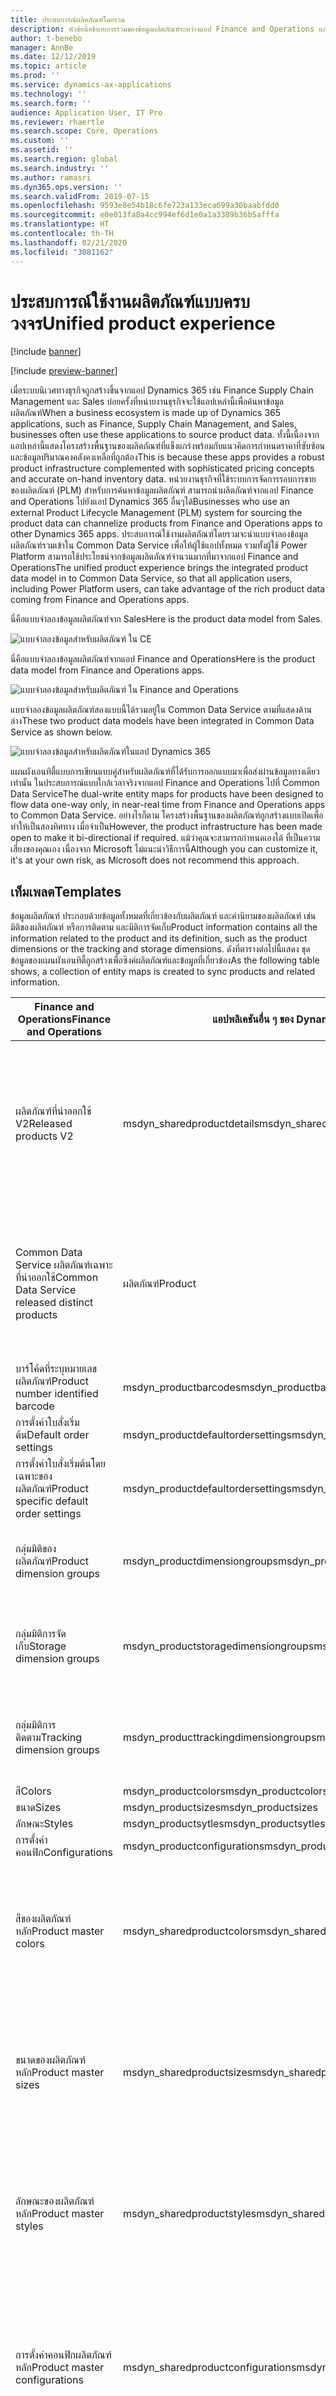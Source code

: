 ```yaml
---
title: ประสบการณ์ผลิตภัณฑ์โดยรวม
description: หัวข้อนี้อธิบายการรวมของข้อมูลผลิตภัณฑ์ระหว่างแอป Finance and Operations และ Common Data Service
author: t-benebo
manager: AnnBe
ms.date: 12/12/2019
ms.topic: article
ms.prod: ''
ms.service: dynamics-ax-applications
ms.technology: ''
ms.search.form: ''
audience: Application User, IT Pro
ms.reviewer: rhaertle
ms.search.scope: Core, Operations
ms.custom: ''
ms.assetid: ''
ms.search.region: global
ms.search.industry: ''
ms.author: ramasri
ms.dyn365.ops.version: ''
ms.search.validFrom: 2019-07-15
ms.openlocfilehash: 9593e8e54b18c6fe723a133eca699a30baabfdd0
ms.sourcegitcommit: e0e013fa8a4cc994ef6d1e0a1a3389b36b5afffa
ms.translationtype: HT
ms.contentlocale: th-TH
ms.lasthandoff: 02/21/2020
ms.locfileid: "3081162"
---
```

# <a name="unified-product-experience"></a><span data-ttu-id="1c039-103">ประสบการณ์ใช้งานผลิตภัณฑ์แบบครบวงจร</span><span class="sxs-lookup"><span data-stu-id="1c039-103">Unified product experience</span></span>

[!include [banner](../../includes/banner.md)]

[!include [preview-banner](../../includes/preview-banner.md)]

<span data-ttu-id="1c039-104">เมื่อระบบนิเวศทางธุรกิจถูกสร้างขึ้นจากแอป Dynamics 365 เช่น Finance Supply Chain Management และ Sales บ่อยครั้งที่หน่ายงานธุรกิจจะใช้แอปเหล่านี้เพื่อค้นหาข้อมูลผลิตภัณฑ์</span><span class="sxs-lookup"><span data-stu-id="1c039-104">When a business ecosystem is made up of Dynamics 365 applications, such as Finance, Supply Chain Management, and Sales, businesses often use these applications to source product data.</span></span> <span data-ttu-id="1c039-105">ทั้งนี้เนื่องจากแอปเหล่านี้แสดงโครงสร้างพื้นฐานของผลิตภัณฑ์ที่แข็งแกร่งพร้อมกับแนวคิดการกำหนดราคาที่ซับซ้อนและข้อมูลปริมาณคงคลังคงเหลือที่ถูกต้อง</span><span class="sxs-lookup"><span data-stu-id="1c039-105">This is because these apps provides a robust product infrastructure complemented with sophisticated pricing concepts and accurate on-hand inventory data.</span></span> <span data-ttu-id="1c039-106">หน่วยงานธุรกิจที่ใช้ระบบการจัดการรอบการขายของผลิตภัณฑ์ (PLM) สำหรับการค้นหาข้อมูลผลิตภัณฑ์ สามารถนำผลิตภัณฑ์จากแอป Finance and Operations ไปยังแอป Dynamics 365 อื่นๆได้</span><span class="sxs-lookup"><span data-stu-id="1c039-106">Businesses who use an external Product Lifecycle Management (PLM) system for sourcing the product data can channelize products from Finance and Operations apps to other Dynamics 365 apps.</span></span> <span data-ttu-id="1c039-107">ประสบการณ์ใช้งานผลิตภัณฑ์โดยรวมจะนำแบบจำลองข้อมูลผลิตภัณฑ์รวมเข้าใน Common Data Service เพื่อให้ผู้ใช้แอปทั้งหมด รวมทั้งผู้ใช้ Power Platform สามารถใช้ประโยชน์จากข้อมูลผลิตภัณฑ์จำนวนมากที่มาจากแอป Finance and Operations</span><span class="sxs-lookup"><span data-stu-id="1c039-107">The unified product experience brings the integrated product data model in to Common Data Service, so that all application users, including Power Platform users, can take advantage of the rich product data coming from Finance and Operations apps.</span></span>

<span data-ttu-id="1c039-108">นี่คือแบบจำลองข้อมูลผลิตภัณฑ์จาก Sales</span><span class="sxs-lookup"><span data-stu-id="1c039-108">Here is the product data model from Sales.</span></span>

![แบบจำลองข้อมูลสำหรับผลิตภัณฑ์ ใน CE](media/dual-write-product-4.jpg)

<span data-ttu-id="1c039-110">นี่คือแบบจำลองข้อมูลผลิตภัณฑ์จากแอป Finance and Operations</span><span class="sxs-lookup"><span data-stu-id="1c039-110">Here is the product data model from Finance and Operations apps.</span></span>

![แบบจำลองข้อมูลสำหรับผลิตภัณฑ์ ใน Finance and Operations](media/dual-write-products-5.jpg)

<span data-ttu-id="1c039-112">แบบจำลองข้อมูลผลิตภัณฑ์สองแบบนี้ได้รวมอยู่ใน Common Data Service ตามที่แสดงด้านล่าง</span><span class="sxs-lookup"><span data-stu-id="1c039-112">These two product data models have been integrated in Common Data Service as shown below.</span></span>

![แบบจำลองข้อมูลสำหรับผลิตภัณฑ์ในแอป Dynamics 365](media/dual-write-products-6.jpg)

<span data-ttu-id="1c039-114">แผนผังเอนทิตี้แบบการเขียนแบบคู่สำหรับผลิตภัณฑ์ที่ได้รับการออกแบบมาเพื่อส่งผ่านข้อมูลทางเดียวเท่านั้น ในประสบการณ์แบบใกล้เวลาจริงจากแอป Finance and Operations ไปที่ Common Data Service</span><span class="sxs-lookup"><span data-stu-id="1c039-114">The dual-write entity maps for products have been designed to flow data one-way only, in near-real time from Finance and Operations apps to Common Data Service.</span></span> <span data-ttu-id="1c039-115">อย่างไรก็ตาม โครงสร้างพื้นฐานของผลิตภัณฑ์ถูกสร้างแบบเปิดเพื่อทำให้เป็นสองทิศทาง เมื่อจำเป็น</span><span class="sxs-lookup"><span data-stu-id="1c039-115">However, the product infrastructure has been made open to make it bi-directional if required.</span></span> <span data-ttu-id="1c039-116">แม้ว่าคุณจะสามารถกำหนดเองได้ ที่เป็นความเสี่ยงของคุณเอง เนื่องจาก Microsoft ไม่แนะนำวิธีการนี้</span><span class="sxs-lookup"><span data-stu-id="1c039-116">Although you can customize it, it's at your own risk, as Microsoft does not recommend this approach.</span></span>

## <a name="templates"></a><span data-ttu-id="1c039-117">เท็มเพลต</span><span class="sxs-lookup"><span data-stu-id="1c039-117">Templates</span></span>

<span data-ttu-id="1c039-118">ข้อมูลผลิตภัณฑ์ ประกอบด้วยข้อมูลทั้งหมดที่เกี่ยวข้องกับผลิตภัณฑ์ และคำนิยามของผลิตภัณฑ์ เช่น มิติของผลิตภัณฑ์ หรือการติดตาม และมิติการจัดเก็บ</span><span class="sxs-lookup"><span data-stu-id="1c039-118">Product information contains all the information related to the product and its definition, such as the product dimensions or the tracking and storage dimensions.</span></span> <span data-ttu-id="1c039-119">ดังที่ตารางต่อไปนี้แสดง ชุดข้อมูลของแผนผังเอนทิตี้ถูกสร้างเพื่อซิงค์ผลิตภัณฑ์และข้อมูลที่เกี่ยวข้อง</span><span class="sxs-lookup"><span data-stu-id="1c039-119">As the following table shows, a collection of entity maps is created to sync products and related information.</span></span>

<span data-ttu-id="1c039-120">Finance and Operations</span><span class="sxs-lookup"><span data-stu-id="1c039-120">Finance and Operations</span></span> | <span data-ttu-id="1c039-121">แอปพลิเคชันอื่น ๆ ของ Dynamics 365</span><span class="sxs-lookup"><span data-stu-id="1c039-121">Other Dynamics 365 apps</span></span> | <span data-ttu-id="1c039-122">คำอธิบาย</span><span class="sxs-lookup"><span data-stu-id="1c039-122">Description</span></span>
-----------------------|--------------------------------|---
<span data-ttu-id="1c039-123">ผลิตภัณฑ์ที่นำออกใช้ V2</span><span class="sxs-lookup"><span data-stu-id="1c039-123">Released products V2</span></span> | <span data-ttu-id="1c039-124">msdyn\_sharedproductdetails</span><span class="sxs-lookup"><span data-stu-id="1c039-124">msdyn\_sharedproductdetails</span></span> | <span data-ttu-id="1c039-125">เอนทิตี้ **msdyn\_sharedproductdetails** ประกอบด้วยฟิลด์จากแอป Finance and Operations ที่กำหนดผลิตภัณฑ์และมีข้อมูลทางการเงินและการจัดการของผลิตภัณฑ์</span><span class="sxs-lookup"><span data-stu-id="1c039-125">The **msdyn\_sharedproductdetails** entity contains the fields from Finance and Operations apps that define the product, and that contain the product's financial and management information.</span></span> 
<span data-ttu-id="1c039-126">Common Data Service ผลิตภัณฑ์เฉพาะที่นำออกใช้</span><span class="sxs-lookup"><span data-stu-id="1c039-126">Common Data Service released distinct products</span></span> | <span data-ttu-id="1c039-127">ผลิตภัณฑ์</span><span class="sxs-lookup"><span data-stu-id="1c039-127">Product</span></span> | <span data-ttu-id="1c039-128">เอนทิตี้ **ผลิตภัณฑ์** ประกอบด้วยฟิลด์ที่กำหนดผลิตภัณฑ์</span><span class="sxs-lookup"><span data-stu-id="1c039-128">The **Product** entity contains the fields that define the product.</span></span> <span data-ttu-id="1c039-129">โดยรวมถึงผลิตภัณฑ์แต่ละรายการ (ผลิตภัณฑ์ที่มีผลิตภัณฑ์ชนิดย่อย) และผลิตภัณฑ์ย่อย</span><span class="sxs-lookup"><span data-stu-id="1c039-129">It includes individual products (products with subtype product) and the product variants.</span></span> <span data-ttu-id="1c039-130">ตารางต่อไปนี้แสดงการแม็ป</span><span class="sxs-lookup"><span data-stu-id="1c039-130">The following table shows the mappings.</span></span>
<span data-ttu-id="1c039-131">บาร์โค้ดที่ระบุหมายเลขผลิตภัณฑ์</span><span class="sxs-lookup"><span data-stu-id="1c039-131">Product number identified barcode</span></span> | <span data-ttu-id="1c039-132">msdyn\_productbarcodes</span><span class="sxs-lookup"><span data-stu-id="1c039-132">msdyn\_productbarcodes</span></span> | <span data-ttu-id="1c039-133">บาร์โคดของผลิตภัณฑ์ถูกใช้เพื่อระบุผลิตภัณฑ์โดยไม่ซ้ำ</span><span class="sxs-lookup"><span data-stu-id="1c039-133">Product bar codes are used to uniquely identify products.</span></span>
<span data-ttu-id="1c039-134">การตั้งค่าใบสั่งเริ่มต้น</span><span class="sxs-lookup"><span data-stu-id="1c039-134">Default order settings</span></span> | <span data-ttu-id="1c039-135">msdyn\_productdefaultordersettings</span><span class="sxs-lookup"><span data-stu-id="1c039-135">msdyn\_productdefaultordersettings</span></span>
<span data-ttu-id="1c039-136">การตั้งค่าใบสั่งเริ่มต้นโดยเฉพาะของผลิตภัณฑ์</span><span class="sxs-lookup"><span data-stu-id="1c039-136">Product specific default order settings</span></span> | <span data-ttu-id="1c039-137">msdyn_productdefaultordersettings</span><span class="sxs-lookup"><span data-stu-id="1c039-137">msdyn_productdefaultordersettings</span></span>
<span data-ttu-id="1c039-138">กลุ่มมิติของผลิตภัณฑ์</span><span class="sxs-lookup"><span data-stu-id="1c039-138">Product dimension groups</span></span> | <span data-ttu-id="1c039-139">msdyn\_productdimensiongroups</span><span class="sxs-lookup"><span data-stu-id="1c039-139">msdyn\_productdimensiongroups</span></span> | <span data-ttu-id="1c039-140">กลุ่มมิติของผลิตภัณฑ์ที่กำหนดว่ามิติของผลิตภัณฑ์ใดที่กำหนดผลิตภัณฑ์</span><span class="sxs-lookup"><span data-stu-id="1c039-140">The product dimension group defined which product dimensions define the product.</span></span> 
<span data-ttu-id="1c039-141">กลุ่มมิติการจัดเก็บ</span><span class="sxs-lookup"><span data-stu-id="1c039-141">Storage dimension groups</span></span> | <span data-ttu-id="1c039-142">msdyn\_productstoragedimensiongroups</span><span class="sxs-lookup"><span data-stu-id="1c039-142">msdyn\_productstoragedimensiongroups</span></span> | <span data-ttu-id="1c039-143">กลุ่มมิติของการจัดเก็บผลิตภัณฑ์แสดงวิธีการที่ใช้กำหนดการจัดวางผลิตภัณฑ์ในคลังสินค้า</span><span class="sxs-lookup"><span data-stu-id="1c039-143">The product storage dimension group represents the method used to define the placement the product in the warehouse.</span></span>
<span data-ttu-id="1c039-144">กลุ่มมิติการติดตาม</span><span class="sxs-lookup"><span data-stu-id="1c039-144">Tracking dimension groups</span></span> | <span data-ttu-id="1c039-145">msdyn\_producttrackingdimensiongroups</span><span class="sxs-lookup"><span data-stu-id="1c039-145">msdyn\_producttrackingdimensiongroups</span></span> | <span data-ttu-id="1c039-146">กลุ่มมิติของการติดตามผลิตภัณฑ์แสดงวิธีการที่ใช้ในการติดตามผลิตภัณฑ์ในสินค้าคงคลัง</span><span class="sxs-lookup"><span data-stu-id="1c039-146">The product tracking dimension group represents the method used to track the product in inventory.</span></span>
<span data-ttu-id="1c039-147">สี</span><span class="sxs-lookup"><span data-stu-id="1c039-147">Colors</span></span> | <span data-ttu-id="1c039-148">msdyn\_productcolors</span><span class="sxs-lookup"><span data-stu-id="1c039-148">msdyn\_productcolors</span></span>
<span data-ttu-id="1c039-149">ขนาด</span><span class="sxs-lookup"><span data-stu-id="1c039-149">Sizes</span></span> | <span data-ttu-id="1c039-150">msdyn\_productsizes</span><span class="sxs-lookup"><span data-stu-id="1c039-150">msdyn\_productsizes</span></span>
<span data-ttu-id="1c039-151">ลักษณะ</span><span class="sxs-lookup"><span data-stu-id="1c039-151">Styles</span></span> | <span data-ttu-id="1c039-152">msdyn\_productsytles</span><span class="sxs-lookup"><span data-stu-id="1c039-152">msdyn\_productsytles</span></span>
<span data-ttu-id="1c039-153">การตั้งค่าคอนฟิก</span><span class="sxs-lookup"><span data-stu-id="1c039-153">Configurations</span></span> | <span data-ttu-id="1c039-154">msdyn\_productconfigurations</span><span class="sxs-lookup"><span data-stu-id="1c039-154">msdyn\_productconfigurations</span></span>
<span data-ttu-id="1c039-155">สีของผลิตภัณฑ์หลัก</span><span class="sxs-lookup"><span data-stu-id="1c039-155">Product master colors</span></span> | <span data-ttu-id="1c039-156">msdyn_sharedproductcolors</span><span class="sxs-lookup"><span data-stu-id="1c039-156">msdyn_sharedproductcolors</span></span> | <span data-ttu-id="1c039-157">เอนทิตี้ **สีผลิตภัณฑ์ที่ใช้ร่วมกัน** บ่งชี้สีที่ผลิตภัณฑ์หลักที่ระบุสามารถมีได้</span><span class="sxs-lookup"><span data-stu-id="1c039-157">The **Shared product color** entity indicates the colors that a specific product master can have.</span></span> <span data-ttu-id="1c039-158">แนวคิดนี้ถูกย้ายไปที่ Common Data Service เพื่อให้ข้อมูลสอดคล้องกัน</span><span class="sxs-lookup"><span data-stu-id="1c039-158">This concept is migrated to Common Data Service to keep data consistent.</span></span>
<span data-ttu-id="1c039-159">ขนาดของผลิตภัณฑ์หลัก</span><span class="sxs-lookup"><span data-stu-id="1c039-159">Product master sizes</span></span> | <span data-ttu-id="1c039-160">msdyn_sharedproductsizes</span><span class="sxs-lookup"><span data-stu-id="1c039-160">msdyn_sharedproductsizes</span></span> | <span data-ttu-id="1c039-161">เอนทิตี้ **ขนาดผลิตภัณฑ์ที่ใช้ร่วมกัน** บ่งชี้ขนาดที่ผลิตภัณฑ์หลักที่ระบุสามารถมีได้</span><span class="sxs-lookup"><span data-stu-id="1c039-161">The **Shared product size** entity indicates the sizes that a specific product master can have.</span></span> <span data-ttu-id="1c039-162">แนวคิดนี้ถูกย้ายไปที่ Common Data Service เพื่อให้ข้อมูลสอดคล้องกัน</span><span class="sxs-lookup"><span data-stu-id="1c039-162">This concept is migrated to Common Data Service to keep data consistent.</span></span>
<span data-ttu-id="1c039-163">ลักษณะของผลิตภัณฑ์หลัก</span><span class="sxs-lookup"><span data-stu-id="1c039-163">Product master styles</span></span> | <span data-ttu-id="1c039-164">msdyn_sharedproductstyles</span><span class="sxs-lookup"><span data-stu-id="1c039-164">msdyn_sharedproductstyles</span></span> | <span data-ttu-id="1c039-165">เอนทิตี้ **ลักษณะผลิตภัณฑ์ที่ใช้ร่วมกัน** บ่งชี้ลักษณะที่ผลิตภัณฑ์หลักที่ระบุสามารถมีได้</span><span class="sxs-lookup"><span data-stu-id="1c039-165">The **Shared product style** entity indicates the styles that a specific product master can have.</span></span> <span data-ttu-id="1c039-166">แนวคิดนี้ถูกย้ายไปที่ Common Data Service เพื่อให้ข้อมูลสอดคล้องกัน</span><span class="sxs-lookup"><span data-stu-id="1c039-166">This concept is migrated to Common Data Service to keep data consistent.</span></span>
<span data-ttu-id="1c039-167">การตั้งค่าคอนฟิกผลิตภัณฑ์หลัก</span><span class="sxs-lookup"><span data-stu-id="1c039-167">Product master configurations</span></span> | <span data-ttu-id="1c039-168">msdyn_sharedproductconfigurations</span><span class="sxs-lookup"><span data-stu-id="1c039-168">msdyn_sharedproductconfigurations</span></span> | <span data-ttu-id="1c039-169">เอนทิตี้ **การตั้งค่าคอนฟิกของผลิตภัณฑ์ที่ใช้ร่วมกัน** บ่งชี้การตั้งค่าคอนฟิกที่ผลิตภัณฑ์หลักที่ระบุสามารถมีได้</span><span class="sxs-lookup"><span data-stu-id="1c039-169">The **Shared product configuration** entity indicates the configurations that a specific product master can have.</span></span> <span data-ttu-id="1c039-170">แนวคิดนี้ถูกย้ายไปที่ Common Data Service เพื่อให้ข้อมูลสอดคล้องกัน</span><span class="sxs-lookup"><span data-stu-id="1c039-170">This concept is migrated to Common Data Service to keep data consistent.</span></span>
<span data-ttu-id="1c039-171">ผลิตภัณฑ์ทั้งหมด</span><span class="sxs-lookup"><span data-stu-id="1c039-171">All products</span></span> | <span data-ttu-id="1c039-172">msdyn_globalproducts</span><span class="sxs-lookup"><span data-stu-id="1c039-172">msdyn_globalproducts</span></span> | <span data-ttu-id="1c039-173">เอนทิตี้ผลิตภัณฑ์ทั้งหมดมีผลิตภัณฑ์ทั้งหมดที่มีอยู่ในแอป Finance and Operations ทั้งผลิตภัณฑ์ที่นำออกใช้และผลิตภัณฑ์ที่ไม่ได้นำออกใช้</span><span class="sxs-lookup"><span data-stu-id="1c039-173">The all products entity contains all the products available in Finance and Operations apps, both the released products and the non-released products.</span></span>
<span data-ttu-id="1c039-174">หน่วย</span><span class="sxs-lookup"><span data-stu-id="1c039-174">Unit</span></span> | <span data-ttu-id="1c039-175">uoms</span><span class="sxs-lookup"><span data-stu-id="1c039-175">uoms</span></span>
<span data-ttu-id="1c039-176">การแปลงหน่วย</span><span class="sxs-lookup"><span data-stu-id="1c039-176">Unit conversions</span></span> | <span data-ttu-id="1c039-177">msdyn_ unitofmeasureconversions</span><span class="sxs-lookup"><span data-stu-id="1c039-177">msdyn_ unitofmeasureconversions</span></span>
<span data-ttu-id="1c039-178">การแปลงหน่วยวัดเฉพาะของผลิตภัณฑ์</span><span class="sxs-lookup"><span data-stu-id="1c039-178">Product specific unit of measure conversion</span></span> | <span data-ttu-id="1c039-179">msdyn_productspecificunitofmeasureconversion</span><span class="sxs-lookup"><span data-stu-id="1c039-179">msdyn_productspecificunitofmeasureconversion</span></span>
<span data-ttu-id="1c039-180">ประเภทผลิตภัณฑ์</span><span class="sxs-lookup"><span data-stu-id="1c039-180">Product categories</span></span> | <span data-ttu-id="1c039-181">msdyn_productcategories</span><span class="sxs-lookup"><span data-stu-id="1c039-181">msdyn_productcategories</span></span> | <span data-ttu-id="1c039-182">แต่ละประเภทผลิตภัณฑ์และข้อมูลเกี่ยวกับโครงสร้างและลักษณะของผลิตภัณฑ์มีอยู่ในเอนทิตี้ประเภทผลิตภัณฑ์</span><span class="sxs-lookup"><span data-stu-id="1c039-182">Each of the product categories and information about its structure and characteristics are contained in the product category entity.</span></span> 
<span data-ttu-id="1c039-183">การจัดประเภทตามลำดับชั้นของผลิตภัณฑ์</span><span class="sxs-lookup"><span data-stu-id="1c039-183">Product category hierarchies</span></span> | <span data-ttu-id="1c039-184">msdyn_productcategoryhierarhies</span><span class="sxs-lookup"><span data-stu-id="1c039-184">msdyn_productcategoryhierarhies</span></span> | <span data-ttu-id="1c039-185">คุณใช้ลำดับชั้นของผลิตภัณฑ์เพื่อจัดประเภทหรือจัดกลุ่มผลิตภัณฑ์ การจัดประเภทตามลำดับชั้นมีอยู่ใน Common Data Service โดยใช้เอนทิตีการจัดประเภทตามลำดับชั้นของผลิตภัณฑ์</span><span class="sxs-lookup"><span data-stu-id="1c039-185">You use product hierarchies to categorize or group products.The category hierarchies are available in Common Data Service using the Product category hierarchy entity.</span></span> 
<span data-ttu-id="1c039-186">บทบาทการจัดประเภทตามลำดับชั้นของผลิตภัณฑ์</span><span class="sxs-lookup"><span data-stu-id="1c039-186">Product category hierarchy roles</span></span> | <span data-ttu-id="1c039-187">msdyn_productcategoryhierarchies</span><span class="sxs-lookup"><span data-stu-id="1c039-187">msdyn_productcategoryhierarchies</span></span> | <span data-ttu-id="1c039-188">ลำดับชั้นของผลิตภัณฑ์สามารถใช้สำหรับบทบาทต่างๆ ใน D365 Finance and Operations</span><span class="sxs-lookup"><span data-stu-id="1c039-188">Product hierarchies can be used for different roles in D365 Finance and Operations.</span></span> <span data-ttu-id="1c039-189">ระบุประเภทที่ใช้ในแต่ละบทบาทที่มีการใช้เอนทิตี้บทบาทประเภทผลิตภัณฑ์</span><span class="sxs-lookup"><span data-stu-id="1c039-189">The specify which category is used in each role the product category role entity is used.</span></span> 
<span data-ttu-id="1c039-190">การกำหนดประเภทผลิตภัณฑ์</span><span class="sxs-lookup"><span data-stu-id="1c039-190">Product category assignments</span></span> | <span data-ttu-id="1c039-191">msdyn_productcategoryassignments</span><span class="sxs-lookup"><span data-stu-id="1c039-191">msdyn_productcategoryassignments</span></span> | <span data-ttu-id="1c039-192">เมื่อต้องการกำหนดผลิตภัณฑ์ให้กับประเภทที่สามารถใช้เอนทิตี้การกำหนดประเภทผลิตภัณฑ์</span><span class="sxs-lookup"><span data-stu-id="1c039-192">To assign a product to a category the product category assignments entity can be used.</span></span>

## <a name="integration-of-products"></a><span data-ttu-id="1c039-193">การรวมของผลิตภัณฑ์</span><span class="sxs-lookup"><span data-stu-id="1c039-193">Integration of products</span></span>

<span data-ttu-id="1c039-194">ในแบบจำลองนี้ ผลิตภัณฑ์จะแสดงด้วยเอนทิตี้สองชุดใน Common Data Service: **ผลิตภัณฑ์** และ **msdyn\_sharedproductdetails**</span><span class="sxs-lookup"><span data-stu-id="1c039-194">In this model, the product is represented by the combination of two entities in Common Data Service: **Product** and **msdyn\_sharedproductdetails**.</span></span> <span data-ttu-id="1c039-195">ในขณะที่เอนทิตี้แรกประกอบด้วยคำนิยามของผลิตภัณฑ์ (ตัวระบุเฉพาะสำหรับ ผลิตภัณฑ์ ชื่อผลิตภัณฑ์ และคำอธิบาย) เอนทิตี้ที่สองประกอบด้วยฟิลด์ที่จัดเก็บอยู่ในระดับผลิตภัณฑ์</span><span class="sxs-lookup"><span data-stu-id="1c039-195">Whereas the first entity contains the definition of a product (the unique identifier for the product, the product name, and the description), the second entity contains the fields stored at the product level.</span></span> <span data-ttu-id="1c039-196">การรวมกันของสองเอนทิตี้เหล่านี้จะใช้ในการกำหนดผลิตภัณฑ์ตามแนวคิดของหน่วยการเก็บสต็อกสินค้า (SKU)</span><span class="sxs-lookup"><span data-stu-id="1c039-196">The combination of these two entities is used to define the product according to the concept of the stock keeping unit (SKU).</span></span> <span data-ttu-id="1c039-197">ผลิตภัณฑ์ที่นำออกใช้แต่ละรายการจะมีข้อมูลอยู่ในเอนทิตี้ดังกล่าว (ผลิตภัณฑ์และรายละเอียดผลิตภัณฑ์ที่ใช้ร่วมกัน)</span><span class="sxs-lookup"><span data-stu-id="1c039-197">Each released product will have its information in the mentioned entities (Product and Shared Product Details).</span></span> <span data-ttu-id="1c039-198">เพื่อติดตามผลิตภัณฑ์ทั้งหมด (ที่นำออกใช้และไม่นำออกใช้) เอนทิตี **ผลิตภัณฑ์สากล** จะถูกนำมาใช้</span><span class="sxs-lookup"><span data-stu-id="1c039-198">To keep track of all products (released and not released), the **Global products** entity is used.</span></span> 

<span data-ttu-id="1c039-199">เนื่องจากผลิตภัณฑ์แสดงเป็น SKU แนวคิดของผลิตภัณฑ์ที่แตกต่างกัน ผลิตภัณฑ์หลัก และผลิตภัณฑ์ย่อยสามารถจับภาพได้ใน Common Data Service ในลักษณะต่อไปนี้:</span><span class="sxs-lookup"><span data-stu-id="1c039-199">Because the product is represented as a SKU, the concepts of distinct products, product masters, and product variants can be captured in Common Data Service in the following way:</span></span>

- <span data-ttu-id="1c039-200">**ผลิตภัณฑ์ที่มีผลิตภัณฑ์ชนิดย่อย** คือผลิตภัณฑ์ที่กำหนดโดยตัวเอง</span><span class="sxs-lookup"><span data-stu-id="1c039-200">**Products with subtype product** are products that are defined by themselves.</span></span> <span data-ttu-id="1c039-201">ไม่จำเป็นต้องกำหนดมิติ</span><span class="sxs-lookup"><span data-stu-id="1c039-201">No dimensions have to be defined.</span></span> <span data-ttu-id="1c039-202">ตัวอย่างคือสมุดบัญชีเฉพาะ</span><span class="sxs-lookup"><span data-stu-id="1c039-202">An example is a specific book.</span></span> <span data-ttu-id="1c039-203">สำหรับผลิตภัณฑ์เหล่านี้ มีการสร้างเรกคอร์ดหนึ่งรายการในเอนทิตี้ **ผลิตภัณฑ์** และมีการสร้างเรกคอร์ดหนึ่งรายการในเอนทิตี้ **msdyn\_haredproductdetails**</span><span class="sxs-lookup"><span data-stu-id="1c039-203">For these products, one record is created in the **Product** entity, and one record is created in the **msdyn\_sharedproductdetails** entity.</span></span> <span data-ttu-id="1c039-204">ไม่มีการสร้างเรกคอร์ดตระกูลผลิตภัณฑ์</span><span class="sxs-lookup"><span data-stu-id="1c039-204">No product family record is created.</span></span>
- <span data-ttu-id="1c039-205">**ผลิตภัณฑ์หลัก** จะใช้เป็นผลิตภัณฑ์ทั่วไปที่มีคำนิยามและกฎที่กำหนดลักษณะการทำงานในกระบวนการทางธุรกิจ</span><span class="sxs-lookup"><span data-stu-id="1c039-205">**Product masters** are used as generic products that hold the definition and rules that determine the behavior in business processes.</span></span> <span data-ttu-id="1c039-206">โดยขึ้นอยู่กับข้อกำหนดเหล่านี้ ผลิตภัณฑ์เฉพาะที่ถูกเรียกว่าผลิตภัณฑ์ย่อยสามารถสร้างขึ้นตามข้อกำหนดเหล่านี้ได้</span><span class="sxs-lookup"><span data-stu-id="1c039-206">Based on these definitions, distinct products that are known as product variants can be generated.</span></span> <span data-ttu-id="1c039-207">ตัวอย่างเช่น เสื้อยืดเป็นผลิตภัณฑ์หลัก และสามารถมีสีและขนาดเป็นมิติได้</span><span class="sxs-lookup"><span data-stu-id="1c039-207">For example, T-shirt is the product master, and it can have Color and Size as dimensions.</span></span> <span data-ttu-id="1c039-208">ผลิตภัณฑ์ย่อยสามารถนำออกใช้โดยมีการรวมกันของมิติเหล่านี้ เช่น เสื้อสีน้ำเงินขนาดเล็ก หรือเสื้อยืดสีเขียวขนาดกลาง</span><span class="sxs-lookup"><span data-stu-id="1c039-208">Variants can be released that have different combinations of these dimensions, such a small blue T-shirt or a medium green T-shirt.</span></span> <span data-ttu-id="1c039-209">ในการรวม หนึ่งเรกคอร์ดต่อผลิตภัณฑ์ย่อยจะถูกสร้างขึ้นในตารางผลิตภัณฑ์</span><span class="sxs-lookup"><span data-stu-id="1c039-209">In the integration, one record per variant is created in the product table.</span></span> <span data-ttu-id="1c039-210">เรกคอร์ดนี้มีข้อมูลเฉพาะตัวของตัวแปร เช่น มิติต่างๆ</span><span class="sxs-lookup"><span data-stu-id="1c039-210">This record contains the variant-specific information, such as the different dimensions.</span></span> <span data-ttu-id="1c039-211">ข้อมูลทั่วไปสำหรับผลิตภัณฑ์ถูกจัดเก็บไว้ในเอนทิตี้ **msdyn\_sharedproductdetails**</span><span class="sxs-lookup"><span data-stu-id="1c039-211">The generic information for the product is stored in the **msdyn\_sharedproductdetails** entity.</span></span> <span data-ttu-id="1c039-212">(ข้อมูลทั่วไปนี้จะจัดเก็บอยู่ในผลิตภัณฑ์หลัก) นอกจากนี้มีการสร้างเรกคอร์ดตระกูลผลิตภัณฑ์หนึ่งรายการต่อผลิตภัณฑ์หลัก</span><span class="sxs-lookup"><span data-stu-id="1c039-212">(This generic information is held in the product master.) Additionally, one product family record is created per product master.</span></span> <span data-ttu-id="1c039-213">ข้อมูลของผลิตภัณฑ์หลักจะถูกซิงค์กับ Common Data Service ทันทีที่มีการสร้างผลิตภัณฑ์หลักที่นำออกใช้ (แต่ก่อนที่ผลิตภัณฑ์ย่อยจะนำออกใช้)</span><span class="sxs-lookup"><span data-stu-id="1c039-213">The product master information is synced to Common Data Service as soon as the released product master is created (but before variants are released).</span></span>
- <span data-ttu-id="1c039-214">**ผลิตภัณฑ์เฉพาะ** อ้างอิงถึงผลิตภัณฑ์ชนิดย่อยของผลิตภัณฑ์ทั้งหมดและผลิตภัณฑ์ย่อยทั้งหมด</span><span class="sxs-lookup"><span data-stu-id="1c039-214">**Distinct products** refer to all the products subtype product and all the product variants.</span></span> 

![แบบจำลองข้อมูลสำหรับผลิตภัณฑ์](media/dual-write-product.png)

<span data-ttu-id="1c039-216">เมื่อฟังก์ชันการเขียนแบบคู่ถูกเปิดใช้งาน แอปจาก Finance and Operations จะได้รับการซิงค์ในแอป Dynamics 365 อื่นในสถานะ **ร่าง**</span><span class="sxs-lookup"><span data-stu-id="1c039-216">With the dual-write functionality enabled, the apps from Finance and Operations will be synchronized in other Dynamics 365 apps in **Draft** state.</span></span> <span data-ttu-id="1c039-217">มีการเพิ่มที่รายการราคาแรกที่มีสกุลเงินเดียวกัน</span><span class="sxs-lookup"><span data-stu-id="1c039-217">They are added to the first pricelist with the same currency.</span></span> <span data-ttu-id="1c039-218">กล่าวอีกอย่างหนึ่งคือมีการเพิ่มรายการราคาแรกในแอพลิเคชัน Dynamics 365 ซึ่งตรงกับสกุลเงินของนิติบุคคลที่มีการนำผลิตภัณฑ์ออกใช้ในแอป Finance and Operations</span><span class="sxs-lookup"><span data-stu-id="1c039-218">In other words, they are added to the first pricelist in a Dynamics 365 app that matches the currency of your legal entity where the product is released in a Finance and Operations app.</span></span> 

<span data-ttu-id="1c039-219">โดยผลิตภัณฑ์เริ่มต้นจากแอป Finance and Operations จะถูกซิงโครไนส์กับแอป Dynamics 365 อื่นๆ ในสถานะ **แบบร่าง**</span><span class="sxs-lookup"><span data-stu-id="1c039-219">By default products from Finance and Operations apps are synchronized to other Dynamics 365 apps in **Draft** state.</span></span> <span data-ttu-id="1c039-220">ถ้าต้องการซิงค์ผลิตภัณฑ์กับสถานะ **ที่ใช้งานอยู่** เพื่อใ้ห้คุณสามารถใช้การตั้งค่าต่อไปนี้ในใบเสนอราคาของใบสั่งขายได้โดยตรง ตัวอย่างเช่น การตั้งค่าต่อไปนี้จำเป็นต้องมีการเลือก ภายใต้: แท็บ **ระบบ > การจัดการ > ระบบการจัดการ > การตั้งค่าระบบ > การขาย** และเลือก **สร้างผลิตภัณฑ์ในสถานะที่ใช้งานอยู่ = ใช่**</span><span class="sxs-lookup"><span data-stu-id="1c039-220">To synchronize the product with **Active** state so that you can directly use it in sales order quotations, for example, the following setting needs to be chosen: **System> Adminstration > System administration > System settings > Sales** tab and select **Create products in active state = yes**.</span></span> 

<span data-ttu-id="1c039-221">โปรดทราบว่าการซิงโครไนส์ผลิตภัณฑ์เกิดขึ้นจากแอป Finance and Operations ไปยัง Common Data Service</span><span class="sxs-lookup"><span data-stu-id="1c039-221">Note that the synchronization of products happens from Finance and Operations apps to Common Data Service.</span></span> <span data-ttu-id="1c039-222">ซึ่งหมายความว่าค่าของฟิลด์เอนทิตี้ของผลิตภัณฑ์สามารถเปลี่ยนได้ ใน Common Data Service แต่เมื่อการซิงโครไนส์ถูกทริกเกอร์ (เมื่อมีการปรับเปลี่ยนฟิลด์ของผลิตภัณฑ์ในแอป Finance and Operations) ซึ่งจะเขียนทับค่าใน Common Data Service</span><span class="sxs-lookup"><span data-stu-id="1c039-222">This means that the values of the product entity fields can be changed in Common Data Service, but when the synchronization is triggered (when a product field is modified in a Finance and Operations app), this will overwrite the values in Common Data Service.</span></span> 

[!include [symbols](../../includes/dual-write-symbols.md)]

[!include [products](includes/EcoResReleasedDistinctProductCDSEntity-products.md)]

[!include [product details](includes/EcoResReleasedProductV2-msdyn-sharedproductdetails.md)]

[!include [global products](includes/EcoResEveryProductEntity-msdyn-globalproducts.md)]

## <a name="product-dimensions"></a><span data-ttu-id="1c039-223">มิติของผลิตภัณฑ์</span><span class="sxs-lookup"><span data-stu-id="1c039-223">Product dimensions</span></span> 

<span data-ttu-id="1c039-224">มิติของผลิตภัณฑ์คือลักษณะที่ระบุผลิตภัณฑ์ย่อย</span><span class="sxs-lookup"><span data-stu-id="1c039-224">Product dimensions are characteristics that identify a product variant.</span></span> <span data-ttu-id="1c039-225">นอกจากนี้ยังมีการแม็ปมิติของผลิตภัณฑ์สี่มิติ (สี ขนาด ลักษณะ และการตั้งค่าคอนฟิก) ไปที่ Common Data Service เพื่อกำหนดผลิตภัณฑ์ย่อย</span><span class="sxs-lookup"><span data-stu-id="1c039-225">The four product dimensions (Color, Size, Style, and Configuration) are also mapped to Common Data Service to define the product variants.</span></span> <span data-ttu-id="1c039-226">แผนภาพต่อไปนี้แสดงแบบจำลองข้อมูลสำหรับสีของมิติของผลิตภัณฑ์</span><span class="sxs-lookup"><span data-stu-id="1c039-226">The following illustration shows the data model for the product dimension Color.</span></span> <span data-ttu-id="1c039-227">แบบจำลองเดียวกันจะถูกนำไปใช้กับขนาด ลักษณะ และการตั้งค่าคอนฟิก</span><span class="sxs-lookup"><span data-stu-id="1c039-227">The same model is applied to Sizes, Styles and Configurations.</span></span> 

![แบบจำลองข้อมูลสำหรับผลิตภัณฑ์](media/dual-write-product-two.png)

[!include [product colors](includes/EcoResProductColorEntity-msdyn-productcolor.md)]

[!include [product sizes](includes/EcoResProductSizeEntity-msdyn-productsizes.md)]

[!include [product sizes](includes/EcoResProductStyleEntity-msdyn-productstyles.md)]

[!include [product sizes](includes/EcoResProductConfigurationsEntity-msdyn-productconfigurations.md)]

<span data-ttu-id="1c039-229">เมื่อผลิตภัณฑ์มีมิติของผลิตภัณฑ์แตกต่างกัน (ตัวอย่างเช่น ผลิตภัณฑ์หลักมีขนาด และสีเป็นมิติของผลิตภัณฑ์) แต่ละผลิตภัณฑ์เฉพาะ (คือ ผลิตภัณฑ์ย่อยแต่ละรายการ) จะถูกกำหนดเป็นชุดของมิติของผลิตภัณฑ์ดังกล่าว</span><span class="sxs-lookup"><span data-stu-id="1c039-229">When a product has different product dimensions (for example, a product master has Size and Color as product dimensions), each distinct product (that is, each product variant) is defined as a combination of those product dimensions.</span></span> <span data-ttu-id="1c039-230">ตัวอย่างเช่น หมายเลขผลิตภัณฑ์ B0001 เป็นเสื้อยืดสีดำขนาดเล็กพิเศษ และหมายเลขผลิตภัณฑ์ B0002 เป็นเสื้อยืดสีดำขนาดเล็ก</span><span class="sxs-lookup"><span data-stu-id="1c039-230">For example, product number B0001 is an extra-small black T-shirt, and product number B0002 is a small black T-shirt.</span></span> <span data-ttu-id="1c039-231">ในกรณีนี้ จะมีการกำหนดชุดของมิติของผลิตภัณฑ์ที่มีอยู่</span><span class="sxs-lookup"><span data-stu-id="1c039-231">In this case, the existing combinations of product dimensions are defined.</span></span> <span data-ttu-id="1c039-232">ตัวอย่างเช่น เสื้อยืดจากตัวอย่างก่อนหน้านี้อาจมีขนาดเล็กเป็นพิเศษและสีดำ ขนาดเล็กและสีดำ ขนาดกลางและสีดำ หรือขนาดใหญ่และสีดำ แต่ไม่สามารถเป็นใหญ่เป็นพิเศษและสีดำได้</span><span class="sxs-lookup"><span data-stu-id="1c039-232">For example, the T-shirt from the preceding example can be extra-small and black, small and black, medium and black, or large and black, but it can't be extra-large and black.</span></span> <span data-ttu-id="1c039-233">กล่าวอีกอย่างหนึ่งคือ มีการระบุมิติของผลิตภัณฑ์ที่ผลิตภัณฑ์หลักสามารถใช้ได้ และสามารถนำผลิตภัณฑ์ย่อยออกใช้ตามค่าเหล่านี้ได้</span><span class="sxs-lookup"><span data-stu-id="1c039-233">In other words, the product dimensions that a product master can take are specified, and variants can be released based on these values.</span></span>

<span data-ttu-id="1c039-234">เมื่อต้องการติดตามมิติของผลิตภัณฑ์ที่ผลิตภัณฑ์หลักสามารถใช้ได้ จะมีการสร้างและแม็ปเอนทิตี้ต่อไปนี้ใน Common Data Service สำหรับแต่ละมิติของผลิตภัณฑ์</span><span class="sxs-lookup"><span data-stu-id="1c039-234">To keep track of the product dimensions that a product master can take, the following entities are created and mapped in Common Data Service for each product dimension.</span></span> <span data-ttu-id="1c039-235">สำหรับข้อมูลเพิ่มเติม ให้ดูที่ [ภาพรวมข้อมูลผลิตภัณฑ์](https://docs.microsoft.com/dynamics365/unified-operations/supply-chain/pim/product-information)</span><span class="sxs-lookup"><span data-stu-id="1c039-235">For more information, see [Product information overview](https://docs.microsoft.com/dynamics365/unified-operations/supply-chain/pim/product-information).</span></span>

[!include [product colors](includes/EcoResProductMasterColorEntity-msdyn-sharedproductcolors.md)]

[!include [product sizes](includes/EcoResProductMasterSize-msdyn-sharedproductsizes.md)]

[!include [product styles](includes/EcoResProductMasterStyleEntity-msdyn-sharedproductstyles.md)]

[!include [product configurations](includes/EcoResProductMasterConfigurationEntity-msdyn-sharedproductconfigurations.md)]

[!include [product bar codes](includes/EcoResProductNumberIdentifiedBarcode-msdyn-productbarcodes.md)]

## <a name="default-order-settings-and-product-specific-default-order-settings"></a><span data-ttu-id="1c039-236">การตั้งค่าใบสั่งเริ่มต้นและการตั้งค่าใบสั่งเริ่มต้นเฉพาะผลิตภัณฑ์</span><span class="sxs-lookup"><span data-stu-id="1c039-236">Default order settings and product specific default order settings</span></span>

<span data-ttu-id="1c039-237">การตั้งค่าใบสั่งเริ่มต้นกำหนดไซต์และคลังสินค้าที่สินค้าจะเป็นต้นทางหรือจัดเก็บ ปริมาณต่ำสุด สูงสุด หลายรายการ และมาตรฐานที่จะใช้สำหรับการค้าหรือการจัดการสินค้าคงคลัง ระยะเวลารอคอยสินค้า แฟล็กหยุด และวิธีการสัญญาว่าจะออกใบสั่ง</span><span class="sxs-lookup"><span data-stu-id="1c039-237">Default order settings define the site and warehouse where items will be sourced from or stored, the minimum, maximum, multiple and standard quantities that will be used for trading or inventory management, the lead times, the stop flag, and the order promising method.</span></span> <span data-ttu-id="1c039-238">ข้อมูลนี้อยู่ใน Common Data Service โดยใช้การตั้งค่าใบสั่งเริ่มต้นและเอนทิตี้การตั้งค่าใบสั่งเริ่มต้นเฉพาะผลิตภัณฑ์</span><span class="sxs-lookup"><span data-stu-id="1c039-238">This information is available in Common Data Service using the default order settings and product specific default order settings entity.</span></span> <span data-ttu-id="1c039-239">คุณสามารถอ่านข้อมูลเพิ่มเติมเกี่ยวกับฟังก์ชันใน [หัวข้้อการตั้งค่าใบสั่งเริ่มต้น](https://docs.microsoft.com/dynamics365/unified-operations/supply-chain/production-control/default-order-settings)</span><span class="sxs-lookup"><span data-stu-id="1c039-239">You can read more information about the functionality in the [Default order settings topic](https://docs.microsoft.com/dynamics365/unified-operations/supply-chain/production-control/default-order-settings).</span></span>

[!include [product sizes](includes/InventProductDefaultOrderSettingsEntity-msdyn-productdefaultordersetting.md)]

[!include [product sizes](includes/InventProductSpecificOrderSettingsV2Entity-msdyn-productspecificdefaultordersetting.md)]

## <a name="unit-of-measure-and-unit-of-measure-conversions"></a><span data-ttu-id="1c039-240">หน่วยวัดและการแปลงหน่วยวัด</span><span class="sxs-lookup"><span data-stu-id="1c039-240">Unit of measure and unit of measure conversions</span></span>

<span data-ttu-id="1c039-241">หน่วยวัดและการแปลงที่เกี่ยวข้องพร้อมใช้งานใน Common Data Service ตามแบบจำลองข้อมูลต่อไปนี้ที่แสดงในแผนภาพ</span><span class="sxs-lookup"><span data-stu-id="1c039-241">The units of measure and its respective conversions is available in the Common Data Service following the data model shown in the diagram.</span></span>

![แบบจำลองข้อมูลสำหรับผลิตภัณฑ์](media/dual-write-product-three.png)

<span data-ttu-id="1c039-243">แนวคิดหน่วยวัดถูกรวมกันระหว่างแอป Finance and Operations และแอปอื่นๆของ Dynamics 365</span><span class="sxs-lookup"><span data-stu-id="1c039-243">The unit of measure concept is integrated between Finance and Operations apps and other Dynamics 365 apps.</span></span> <span data-ttu-id="1c039-244">สำหรับประเภทของหน่วยแต่ละประเภทในแอป Finance and Operations กลุ่มหน่วยจะถูกสร้างขึ้นในแอป Dynamics 365 ซึ่งประกอบด้วยหน่วยที่อยู่ในประเภทของหน่วย</span><span class="sxs-lookup"><span data-stu-id="1c039-244">For each unit class in a Finance and Operations app, a unit group is created in a Dynamics 365 app, which contains the units belonging to the unit class.</span></span> <span data-ttu-id="1c039-245">นอกจากนี้ยังมีการสร้างหน่วยพื้นฐานเริ่มต้นสำหรับทุกกลุ่มหน่วยด้วย</span><span class="sxs-lookup"><span data-stu-id="1c039-245">A default base unit is also created for every unit group.</span></span> 

[!include [unit of measure](includes/UnitOfMeasureEntity-uom.md)]

[!include [unit of measure conversions](includes/UnitOfMeasureConversionEntity-msdyn-unitofmeasureconversions.md)]

[!include [product specific unit of measure conversions](includes/EcoResProductSpecificUnitConversionEntity-msdyn-productspecificunitofmeasureconversions.md)]

## <a name="initial-synchronization-of-units-data-matching-between-finance-and-operations-and-common-data-service"></a><span data-ttu-id="1c039-246">การซิงโครไนส์ครั้งแรกของการตรงกันของข้อมูลหน่วยระหว่าง Finance and Operations และ Common Data Service</span><span class="sxs-lookup"><span data-stu-id="1c039-246">Initial synchronization of units data matching between Finance and Operations and Common Data Service</span></span>

### <a name="initial-synchronization-of-units"></a><span data-ttu-id="1c039-247">การซิงโครไนส์เริ่มแรกของหน่วย</span><span class="sxs-lookup"><span data-stu-id="1c039-247">Initial synchronization of units</span></span>

<span data-ttu-id="1c039-248">เมื่อการเขียนแบบคู่ถูกเปิดใช้งาน หน่วยจากแอป Finance and Operations จะถูกซิงโครไนส์กับแอป Dynamics 365 อื่นๆ</span><span class="sxs-lookup"><span data-stu-id="1c039-248">When dual write is enabled, units from Finance and Operations apps are synchronized to other Dynamics 365 apps.</span></span> <span data-ttu-id="1c039-249">กลุ่มหน่วยของการซิงโครไนส์จากแอป Finance and Operations ใน Common Data Service ที่มีการตั้งค่าแฟล็กที่บ่งชี้ว่ามี "การรักษาไว้สำหรับภายนอก"</span><span class="sxs-lookup"><span data-stu-id="1c039-249">The unit groups synchronized from Finance and Operations apps in Common Data Service have a flag set that indicates they are “Externally maintained”.</span></span>

### <a name="matching-units-and-unit-classesgroups-data-from-finance-and-operations-and-other-dynamics-365-apps"></a><span data-ttu-id="1c039-250">หน่วยที่ตรงกันและประเภทของหน่วย/ข้อมูลกลุ่มจากการแอป Finance and Operations และแอป Dynamics 365 อื่นๆ</span><span class="sxs-lookup"><span data-stu-id="1c039-250">Matching units and unit classes/groups data from Finance and Operations and other Dynamics 365 apps</span></span>

<span data-ttu-id="1c039-251">ก่อนอื่น คุณจำเป็นต้องทราบว่าคีย์การรวมสำหรับหน่วยคือ msdyn_symbol</span><span class="sxs-lookup"><span data-stu-id="1c039-251">First, it's important to note that the integration key for unit is msdyn_symbol.</span></span> <span data-ttu-id="1c039-252">ดังนั้น ค่านี้ต้องไม่ซ้ำกันใน Common Data Service หรือแอป Dynamics 365 อื่นๆ</span><span class="sxs-lookup"><span data-stu-id="1c039-252">Therefore, this value must be unique in Common Data Service or other Dynamics 365 apps.</span></span> <span data-ttu-id="1c039-253">เนื่องจากในแอป Dynamics 365 อื่นๆ ก็คือคู่ "หน่วยรหัสกลุ่ม" และ "ชื่อ" ซึ่งกำหนดเอกลักษณ์ของหน่วย คุณต้องพิจารณาสถานการณ์ต่างๆ สำหรับข้อมูลหน่วยที่ตรงกันระหว่างแอป Finance and Operations และ Common Data Service</span><span class="sxs-lookup"><span data-stu-id="1c039-253">Because in other Dynamics 365 apps it is the pair “Unit group ID” and “Name” that define the uniqueness of a unit, you need to consider different scenarios for matching unit data between Finance and Operations apps and Common Data Service.</span></span>

<span data-ttu-id="1c039-254">สำหรับการจับคู่หน่วย/ที่ทับซ้อนกันในแอป Finance and Operations และแอป Dynamics 365 อื่นๆ:</span><span class="sxs-lookup"><span data-stu-id="1c039-254">For units matching/overlapping in Finance and Operations apps and other Dynamics 365 apps:</span></span>

+ <span data-ttu-id="1c039-255">**หน่วยเป็นสมาชิกของกลุ่มหน่วยในแอป Dynamics 365 อื่นๆ ซึ่งตรงกับประเภทของหน่วยที่เชื่อมโยงในแอป Finance and Operations**</span><span class="sxs-lookup"><span data-stu-id="1c039-255">**The unit belongs to a unit group in other Dynamics 365 apps that corresponds to the associated unit class in Finance and Operations apps**.</span></span> <span data-ttu-id="1c039-256">ในกรณีนี้จะต้องกรอกข้อมูลในฟิลด์ msdyn_symbol ของแอป Dynamics 365 อื่นๆ ด้วยสัญลักษณ์หน่วยจากแอป Finance and Operations</span><span class="sxs-lookup"><span data-stu-id="1c039-256">In this case, the field msdyn_symbol in other Dynamics 365 apps must be filled in with the unit symbol from Finance and Operations apps.</span></span> <span data-ttu-id="1c039-257">ดังนั้น เมื่อข้อมูลจะถูกจับคู่ และกลุ่มหน่วยจะถูกตั้งค่าเป็น "การจัดเก็บภายนอก" ในแอป Dynamics 365 อื่นๆ</span><span class="sxs-lookup"><span data-stu-id="1c039-257">Therefore, when the data will be matched, and the unit group will be set as “Externally maintained” in other Dynamics 365 apps.</span></span>
+ <span data-ttu-id="1c039-258">**หน่วยเป็นสมาชิกของกลุ่มหน่วยในแอป Dynamics 365 อื่นๆ ซึ่งไม่สอดคล้องกับประเภทของหน่วยที่เชื่อมโยงในแอป Finance and Operations (ไม่มีประเภทของหน่วยที่มีอยู่ในแอป Finance and Operations สำหรับประเภทของหน่วยในแอป Dynamics 365 อื่นๆ)**</span><span class="sxs-lookup"><span data-stu-id="1c039-258">**The unit belongs to a unit group in other Dynamics 365 apps that does not correspond to the associated unit class in Finance and Operations apps (no existing unit class in Finance and Operations apps for the unit class in other Dynamics 365 apps).**</span></span> <span data-ttu-id="1c039-259">ในกรณีนี้ ต้องกรอกข้อมูล msdyn_symbol โดยใช้สตริงการสุ่ม</span><span class="sxs-lookup"><span data-stu-id="1c039-259">In this case, the msdyn_symbol must be filled in with a random string.</span></span> <span data-ttu-id="1c039-260">โปรดทราบว่า ค่านี้ต้องไม่ซ้ำกันในแอป Dynamics 365 อื่นๆ</span><span class="sxs-lookup"><span data-stu-id="1c039-260">Note that this value must be unique in other Dynamics 365 apps.</span></span>

<span data-ttu-id="1c039-261">สำหรับหน่วยและประเภทของหน่วยในแอป Finance and Operations ไม่มีอยู่ในแอป Dynamics 365 อื่นๆ:</span><span class="sxs-lookup"><span data-stu-id="1c039-261">For units and unit classes in Finance and Operations not existing in other Dynamics 365 apps:</span></span>

<span data-ttu-id="1c039-262">โดยเป็นส่วนหนึ่งของการจัดกลุ่มหน่วยนับจากแอป Finance and Operations และหน่วยที่เกี่ยวข้องจะถูกสร้างขึ้นและมีการซิงโครไนส์ในแอป Dynamics 365 อื่น และ Common Data Service และกลุ่มหน่วยจะถูกตั้งค่าเป็น "รักษาไว้สำหรับภายนอก"</span><span class="sxs-lookup"><span data-stu-id="1c039-262">As part of dual-write the unit groups from Finance and Operations apps and its corresponding units are created and synchronized in other Dynamics 365 apps and Common Data Service and the unit group will be set as “Externally maintained”.</span></span> <span data-ttu-id="1c039-263">โดยที่ไม่จำเป็นต้องมีการระดมทุนเพิ่มเติม</span><span class="sxs-lookup"><span data-stu-id="1c039-263">No extra bootstrapping effort is required.</span></span>

<span data-ttu-id="1c039-264">สำหรับหน่วยในแอป Dynamics 365 อื่นๆ ที่ไม่อยู่ในแอป Finance and Operations:</span><span class="sxs-lookup"><span data-stu-id="1c039-264">For units in other Dynamics 365 apps that do not exist in Finance and Operations apps:</span></span>

<span data-ttu-id="1c039-265">ต้องกรอกข้อมูลในฟิลด์ msdyn_symbol สำหรับหน่วยทั้งหมด</span><span class="sxs-lookup"><span data-stu-id="1c039-265">The field msdyn_symbol must be filled in for all units.</span></span> <span data-ttu-id="1c039-266">คุณสามารถสร้างหน่วยได้เสมอในแอป Finance and Operations ในประเภทของหน่วยที่สอดคล้องกัน (ถ้ามี)</span><span class="sxs-lookup"><span data-stu-id="1c039-266">The units can always be created in Finance and Operations apps in the corresponding unit class (if it exists).</span></span> <span data-ttu-id="1c039-267">ถ้าไม่มีประเภทของหน่วยอยู่ ควรสร้างประเภทของหน่วยก่อน (โปรดทราบว่าคุณไม่สามารถสร้างประเภทของหน่วยในแอป Finance and Operations ยกเว้นผ่านส่วนขยาย ถ้าคุณกำลังขยาย enum) ที่จับคู่กับกลุ่มหน่วยของแอป Dynamics 365 อื่นๆ</span><span class="sxs-lookup"><span data-stu-id="1c039-267">If the unit class doesn't exist, first the unit class must be created (note that you cannot create a unit class in Finance and Operations apps except through extension if you are extending the enum) matching the other Dynamics 365 apps unit group.</span></span> <span data-ttu-id="1c039-268">จากนั้น คุณจะสามารถสร้างหน่วยได้</span><span class="sxs-lookup"><span data-stu-id="1c039-268">Then you can create the unit.</span></span> <span data-ttu-id="1c039-269">โปรดทราบว่าสัญลักษณ์หน่วยในแอป Finance and Operations ต้องเป็น msdyn_symbol ที่กำหนดไว้ก่อนหน้านี้ ในแอป Dynamics 365 อื่นๆ สำหรับหน่วย</span><span class="sxs-lookup"><span data-stu-id="1c039-269">Note that the unit symbol in Finance and Operations apps must be the msdyn_symbol previously specified in other Dynamics 365 apps for the unit.</span></span>

## <a name="product-policies-dimension-tracking-and-storage-groups"></a><span data-ttu-id="1c039-270">นโยบายผลิตภัณฑ์ คือ มิติ การติดตาม และกลุ่มการจัดเก็บ</span><span class="sxs-lookup"><span data-stu-id="1c039-270">Product policies: dimension, tracking and storage groups</span></span>

<span data-ttu-id="1c039-271">นโยบายผลิตภัณฑ์เป็นชุดของนโยบายที่ใช้สำหรับการกำหนดผลิตภัณฑ์และลักษณะของสินค้าในสินค้าคงคลัง</span><span class="sxs-lookup"><span data-stu-id="1c039-271">The product policies are sets of policies used for defining products and its characteristics in inventory.</span></span> <span data-ttu-id="1c039-272">กลุ่มมิติของผลิตภัณฑ์ กลุ่มมิติการติดตามของผลิตภัณฑ์ และกลุ่มมิติการจัดเก็บสามารถพบได้เป็นนโยบายผลิตภัณฑ์</span><span class="sxs-lookup"><span data-stu-id="1c039-272">The product dimension group, product tracking dimension group and storage dimension group can be found as product policies.</span></span> 

[!include [product dimension group](includes/EcoResProductDimensionGroup-msdyn-productdimensiongroups.md)]

[!include [product tracking dimension group](includes/EcoResTrackingDimensionGroup-msdyn-producttrackingdimensiongroups.md)]

[!include [product storage dimension group](includes/EcoResStorageDimensionGroup-msdyn-productstoragedimensiongroups.md)]

## <a name="product-hierarchies"></a><span data-ttu-id="1c039-273">ลำดับขั้นผลิตภัณฑ์</span><span class="sxs-lookup"><span data-stu-id="1c039-273">Product hierarchies</span></span>

[!include [product category hierarchy](includes/EcoResProductCategoryHierarchyEntity-msdyn-productcategoryhierarchy.md)]

[!include [product category](includes/EcoResProductCategoryEntity-msdyn-productcategory.md)]

[!include [product category assignments](includes/EcoResProductCategoryAssignmentEntity-msdyn-productcategoryassignment.md)]

[!include [product category role](includes/EcoResProductCategoryHierarchyRoleEntity-msdyn-productcategoryhierarchyrole.md)]


## <a name="integration-key-for-products"></a><span data-ttu-id="1c039-274">คีย์การรวมสำหรับผลิตภัณฑ์</span><span class="sxs-lookup"><span data-stu-id="1c039-274">Integration key for products</span></span> 

<span data-ttu-id="1c039-275">เมื่อต้องการระบุผลิตภัณฑ์ ระหว่าง Dynamics 365 for Finance and Operations และผลิตภัณฑ์ใน Common Data Service คีย์การรวมโดยเฉพาะ</span><span class="sxs-lookup"><span data-stu-id="1c039-275">To uniquely identify products between Dynamics 365 for Finance and Operations and products in Common Data Service the integration keys are used.</span></span> <span data-ttu-id="1c039-276">สำหรับผลิตภัณฑ์ **(productnumber)** เป็นคีย์เฉพาะที่ระบุผลิตภัณฑ์ใน Common Data Service</span><span class="sxs-lookup"><span data-stu-id="1c039-276">For products, the **(productnumber)** is the unique key that identifies a product in Common Data Service.</span></span> <span data-ttu-id="1c039-277">ซึ่งประกอบด้วยการเรียงต่อกันของ: **(company, msdyn_productnumber)**</span><span class="sxs-lookup"><span data-stu-id="1c039-277">It's composed by the concatenation of: **(company, msdyn_productnumber)**.</span></span> <span data-ttu-id="1c039-278">**บริษัท** บ่งชี้ถึงนิติบุคคลใน Finance and Operations และ **msdyn_productnumber** บ่งชี้หมายเลขผลิตภัณฑ์สำหรับผลิตภัณฑ์ที่ระบุใน Finance and Operations</span><span class="sxs-lookup"><span data-stu-id="1c039-278">The **company** indicates the legal entity in Finance and Operations and **msdyn_productnumber** indicates the product number for the specific product in Finance and Operations.</span></span> 

<span data-ttu-id="1c039-279">สำหรับผู้แอป Dynamics 365 อื่นๆ ผลิตภัณฑ์จะมีการระบุใน UI กับ **msdyn_productnumber** (หมายเหตุว่าป้ายชื่อของฟิลด์ คือ **หมายเลขผลิตภัณฑ์**)</span><span class="sxs-lookup"><span data-stu-id="1c039-279">For a other Dynamics 365 apps user, the product is identified in the UI with the **msdyn_productnumber** (note that the label of the field is **Product number**).</span></span> <span data-ttu-id="1c039-280">ในฟอร์มผลิตภัณฑ์ ทั้งบริษัทและ msydn_productnumber จะแสดงขึ้น</span><span class="sxs-lookup"><span data-stu-id="1c039-280">In the product form both the company and the msydn_productnumber are shown.</span></span> <span data-ttu-id="1c039-281">อย่างไรก็ตาม ฟิลด์ (productnumber) คีย์เฉพาะสำหรับผลิตภัณฑ์จะไม่แสดงขึ้น</span><span class="sxs-lookup"><span data-stu-id="1c039-281">However, the (productnumber) field, the unique key for a product, is not shown.</span></span> 

<span data-ttu-id="1c039-282">ถ้าคุณสร้างแอปบน Common Data Service คุณควรให้ความสำคัญกับการใช้ **productnumber** (รหัสเฉพาะของผลิตภัณฑ์) เป็นคีย์การรวม</span><span class="sxs-lookup"><span data-stu-id="1c039-282">If you build apps on Common Data Service, you should pay attention to using the **productnumber** (the unique product ID) as the integration key.</span></span> <span data-ttu-id="1c039-283">อย่าใช้ **msdyn_productnumber** เนื่องจากไม่มีเอกลักษณ์เฉพาะ</span><span class="sxs-lookup"><span data-stu-id="1c039-283">Do not use **msdyn_productnumber**, because it's not unique.</span></span> 

## <a name="initial-synchronization-of-products-and-migration-of-data-from-common-data-service-to-finance-and-operations"></a><span data-ttu-id="1c039-284">การซิงโครไนส์ผลิตภัณฑ์เริ่มต้น และการย้ายข้อมูลจาก Common Data Service ไปยัง Finance and Operations</span><span class="sxs-lookup"><span data-stu-id="1c039-284">Initial synchronization of products and migration of data from Common Data Service to Finance and Operations</span></span>

### <a name="initial-synchronization-of-products"></a><span data-ttu-id="1c039-285">การซิงโครไนส์เริ่มแรกของผลิตภัณฑ์</span><span class="sxs-lookup"><span data-stu-id="1c039-285">Initial synchronization of products</span></span> 

<span data-ttu-id="1c039-286">เมื่อการเขียนแบบคู่ถูกเปิดใช้งาน ผลิตภัณฑ์จากแอป Finance and Operations จะถูกซิงโครไนส์กับ Common Data Service และแอปที่เป็นแบบโมเดลอื่นๆ ใน Dynamics 365</span><span class="sxs-lookup"><span data-stu-id="1c039-286">When dual-write is enabled, products from Finance and Operations apps are synchronized to Common Data Service and other model-driven apps in Dynamics 365.</span></span> <span data-ttu-id="1c039-287">ผลิตภัณฑ์ที่สร้างขึ้นใน Common Data Service และแอป Dynamics 365 อื่นๆ ก่อนที่การเขียนแบบคู่ถูกนำออกใช้ จะไม่ได้รับการปรับปรุงหรือจับคู่กับข้อมูลผลิตภัณฑ์จากแอป Finance and Operations</span><span class="sxs-lookup"><span data-stu-id="1c039-287">Products created in Common Data Service and other Dynamics 365 apps before dual-write was released will not be updated or matched with product data from Finance and Operations apps.</span></span>

### <a name="matching-product-data-from-finance-and-operations-and-other-dynamics-365-apps"></a><span data-ttu-id="1c039-288">ข้อมูลผลิตภัณฑ์ที่ตรงกันจาก Finance and Operations และแอป Dynamics 365 อื่นๆ</span><span class="sxs-lookup"><span data-stu-id="1c039-288">Matching product data from Finance and Operations and other Dynamics 365 apps</span></span>

<span data-ttu-id="1c039-289">ถ้ามีการเก็บผลิตภัณฑ์เดียวกัน (ทับซ้อนกัน/ตรงกัน) ใน Finance and Operations และ Common Data Service และแอป Dynamics 365 อื่นๆ เมื่อเปิดใช้งานการเขียนแบบคู่ การซิงโครไนส์ของผลิตภัณฑ์จาก Finance and Operations จะเกิดขึ้น และเรกคอร์ดที่ซ้ำกันจะปรากฏขึ้นใน Common Data Service สำหรับผลิตภัณฑ์เดียวกัน</span><span class="sxs-lookup"><span data-stu-id="1c039-289">If the same products are kept (overlapping/matching) in Finance and Operations and in Common Data Service and other Dynamics 365 apps, when enabling dual-write the synchronization of products from Finance and Operations will take place, and duplicate records will appear in Common Data Service for the same product.</span></span>
<span data-ttu-id="1c039-290">ถ้าต้องการหลีกเลี่ยงสถานการณ์ก่อนหน้านี้ ถ้าแอป Dynamics 365 อื่นๆ มีผลิตภัณฑ์ที่ทับซ้อนกัน/จับคู่ กับ Finance and Operations แล้วผู้ดูแลระบบจะเปิดใช้งานการเขียนแบบคู่ ต้องรีบูตฟิลด์ **บริษัท** (ตัวอย่างเช่น:"USMF") และ **msdyn_productnumber** (ตัวอย่าง: "1234:Black:S") ก่อนดำเนินการซิงโครไนซ์ของผลิตภัณฑ์</span><span class="sxs-lookup"><span data-stu-id="1c039-290">To avoid the previous situation, if other Dynamics 365 apps have products that are overlapping/matching with Finance and Operations, then the administrator enabling dual write must bootstrap the fields **Company** (example: "USMF") and **msdyn_productnumber** (example: "1234:Black:S") before the synchronization of products takes place.</span></span> <span data-ttu-id="1c039-291">กล่าวคือ ฟิลด์เหล่านี้สองฟิลด์ในผลิตภัณฑ์ใน Common Data Service ต้องถูกกรอกข้อมูลกับบริษัทที่เกี่ยวข้องใน Finance and Operations ซึ่งผลิตภัณฑ์จำเป็นต้องตรงกับและมีหมายเลขผลิตภัณฑ์</span><span class="sxs-lookup"><span data-stu-id="1c039-291">In other words, these two fields in the product in Common Data Service must be filled in with the respective company in Finance and Operations to which the product needs to be matched with and with its product number.</span></span> 

<span data-ttu-id="1c039-292">หลังจากนั้น เมื่อมีการเปิดใช้งานการซิงโครไนส์ และเกิดขึ้น ผลิตภัณฑ์จาก Finance and Operations จะถูกซิงโครไนส์กับผลิตภัณฑ์ที่จับคู่ใน Common Data Service และแอป Dynamics 365 อื่นๆ</span><span class="sxs-lookup"><span data-stu-id="1c039-292">Then, when the synchronization is enabled and takes place, the products from Finance and Operations will be synchronized with the matched products in Common Data Service and other Dynamics 365 apps.</span></span> <span data-ttu-id="1c039-293">ซึ่งสามารถใช้ได้กับทั้งผลิตภัณฑ์เฉพาะ และผลิตภัณฑ์ที่แตกต่างกัน</span><span class="sxs-lookup"><span data-stu-id="1c039-293">This is applicable for both distinct products and product variants.</span></span> 


### <a name="migration-of-product-data-from-other-dynamics-365-apps-to-finance-and-operations"></a><span data-ttu-id="1c039-294">การรวมของข้อมูลผลิตภัณฑ์จากแอป Dynamics 365 อื่นๆไปยัง Finance and Operations</span><span class="sxs-lookup"><span data-stu-id="1c039-294">Migration of product data from other Dynamics 365 apps to Finance and Operations</span></span>

<span data-ttu-id="1c039-295">ถ้าแอป Dynamics 365 อื่นๆ มีผลิตภัณฑ์ที่ไม่มีอยู่ใน Finance and Operations ผู้ดูแลระบบสามารถใช้ **EcoResReleasedProductCreationV2Entity** สำหรับการนำเข้าผลิตภัณฑ์ดังกล่าวใน Finance and Operations ได้ก่อน</span><span class="sxs-lookup"><span data-stu-id="1c039-295">If other Dynamics 365 apps has products that aren't present in Finance and Operations, the administrator can first use the **EcoResReleasedProductCreationV2Entity** for importing those products in Finance and Operations.</span></span> <span data-ttu-id="1c039-296">และประการที่สอง ให้จับคู่ข้อมูลผลิตภัณฑ์จาก Finance and Operations และแอป Dynamics 365 อื่นๆ ดังที่อธิบายไว้ข้างต้น</span><span class="sxs-lookup"><span data-stu-id="1c039-296">And secondly, match the product data from Finance and Operations and other Dynamics 365 apps as described above.</span></span> 
